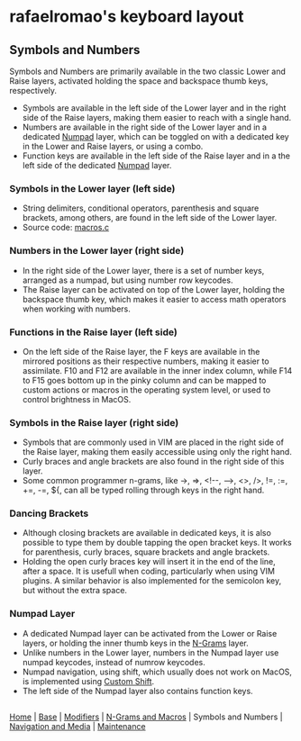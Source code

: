 # rafaelromao's keyboard layout

## Symbols and Numbers
Symbols and Numbers are primarily available in the two classic Lower and Raise layers, activated holding the space and backspace thumb keys, respectively.
- Symbols are available in the left side of the Lower layer and in the right side of the Raise layers, making them easier to reach with a single hand.
- Numbers are available in the right side of the Lower layer and in a dedicated [Numpad](symbols.md#numpad) layer, which can be toggled on with a dedicated key in the Lower and Raise layers, or using a combo.
- Function keys are available in the left side of the Raise layer and in a the left side of the dedicated [Numpad](symbols.md#numpad) layer.

### Symbols in the Lower layer (left side)
- String delimiters, conditional operators, parenthesis and square brackets, among others, are found in the left side of the Lower layer.
- Source code: [macros.c](../src/qmk/users/rafaelromao/features/macros.c)

### Numbers in the Lower layer (right side)
- In the right side of the Lower layer, there is a set of number keys, arranged as a numpad, but using number row keycodes.
- The Raise layer can be activated on top of the Lower layer, holding the backspace thumb key, which makes it easier to access math operators when working with numbers.

### Functions in the Raise layer (left side)
- On the left side of the Raise layer, the F keys are available in the mirrored positions as their respective numbers, making it easier to assimilate. F10 and F12 are available in the inner index column, while F14 to F15 goes bottom up in the pinky column and can be mapped to custom actions or macros in the operating system level, or used to control brightness in MacOS.

### Symbols in the Raise layer (right side)
- Symbols that are commonly used in VIM are placed in the right side of the Raise layer, making them easily accessible using only the right hand.
- Curly braces and angle brackets are also found in the right side of this layer.
- Some common programmer n-grams, like ->, =>, \<!--, -->, <>, />, !=, :=, +=, -=, ${, can all be typed rolling through keys in the right hand.

### Dancing Brackets
- Although closing brackets are available in dedicated keys, it is also possible to type them by double tapping the open bracket keys. It works for parenthesis, curly braces, square brackets and angle brackets.
- Holding the open curly braces key will insert it in the end of the line, after a space. It is usefull when coding, particularly when using VIM plugins. A similar behavior is also implemented for the semicolon key, but without the extra space.

 ### Numpad Layer
- A dedicated Numpad layer can be activated from the Lower or Raise layers, or holding the inner thumb keys in the [N-Grams](macros.md) layer.
- Unlike numbers in the Lower layer, numbers in the Numpad layer use numpad keycodes, instead of numrow keycodes.
- Numpad navigation, using shift, which usually does not work on MacOS, is implemented using [Custom Shift](../src/qmk/users/rafaelromao/features/custom_shift.c).
- The left side of the Numpad layer also contains function keys.

##
[Home](../readme.md) | 
[Base](base.md) |
[Modifiers](modifiers.md) |
[N-Grams and Macros](macros.md) |
Symbols and Numbers |
[Navigation and Media](navigation.md) |
[Maintenance](maintenance.md)
